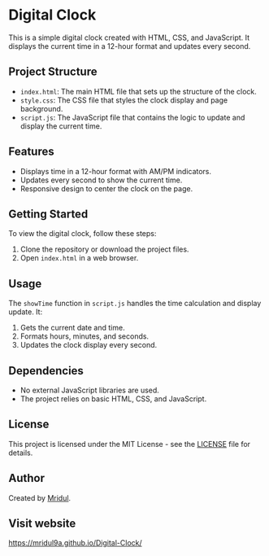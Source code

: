 # Digital Clock

This is a simple digital clock created with HTML, CSS, and JavaScript. It displays the current time in a 12-hour format and updates every second.

## Project Structure

- `index.html`: The main HTML file that sets up the structure of the clock.
- `style.css`: The CSS file that styles the clock display and page background.
- `script.js`: The JavaScript file that contains the logic to update and display the current time.

## Features

- Displays time in a 12-hour format with AM/PM indicators.
- Updates every second to show the current time.
- Responsive design to center the clock on the page.

## Getting Started

To view the digital clock, follow these steps:

1. Clone the repository or download the project files.
2. Open `index.html` in a web browser.

## Usage

The `showTime` function in `script.js` handles the time calculation and display update. It:

1. Gets the current date and time.
2. Formats hours, minutes, and seconds.
3. Updates the clock display every second.



## Dependencies

- No external JavaScript libraries are used.
- The project relies on basic HTML, CSS, and JavaScript.

## License

This project is licensed under the MIT License - see the [LICENSE](LICENSE) file for details.

## Author

Created by [Mridul]([https://github.com/your-username](https://mridul9a.github.io/Digital-Clock/)).

## Visit website

https://mridul9a.github.io/Digital-Clock/


